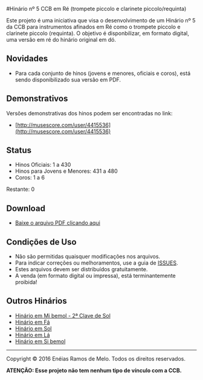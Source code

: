 #Hinário nº 5 CCB em Ré (trompete piccolo e clarinete piccolo/requinta)

Este projeto é uma iniciativa que visa o desenvolvimento de um Hinário nº 5 da CCB para instrumentos afinados em Ré como o trompete piccolo e clarinete piccolo (requinta).
O objetivo é disponbilizar, em formato digital, uma versão em ré do hinário original em dó.

<h2>Novidades</h2>

* Para cada conjunto de hinos (jovens e menores, oficiais e coros), está sendo disponibilizado sua versão em PDF.

<h2>Demonstrativos</h2>

Versões demonstrativas dos hinos podem ser encontradas no link:

* [http://musescore.com/user/4415536](http://musescore.com/user/4415536)

<h2>Status</h2>

* Hinos Oficiais: 1 a 430
* Hinos para Jovens e Menores: 431 a 480
* Coros: 1 a 6

Restante: 0

<h2>Download</h2>

* [Baixe o arquivo PDF clicando aqui](https://raw.githubusercontent.com/neneias/ccb-hinario-5-re/master/re/pdf/final.pdf)

<h2>Condições de Uso</h2>

* Não são permitidas quaisquer modificações nos arquivos.
* Para indicar correções ou melhoramentos, use a guia de [ISSUES](https://github.com/neneias/ccb-hinario-5-re/issues).
* Estes arquivos devem ser distribuídos gratuitamente.
* A venda (em formato digital ou impressa), está terminantemente proibida!

<h2>Outros Hinários</h2>

* [Hinário em Mi bemol - 2ª Clave de Sol](https://github.com/neneias/ccb-hinario-5-mib-2s)
* [Hinário em Fá](https://github.com/neneias/ccb-hinario-5-fa)
* [Hinário em Sol](https://github.com/neneias/ccb-hinario-5-sol)
* [Hinário em Lá](https://github.com/neneias/ccb-hinario-5-la)
* [Hinário em Si bemol](https://github.com/neneias/ccb-hinario-5-sib)

---

Copyright © 2016 Enéias Ramos de Melo. Todos os direitos reservados.

**ATENÇÃO: Esse projeto não tem nenhum tipo de vínculo com a CCB.**

